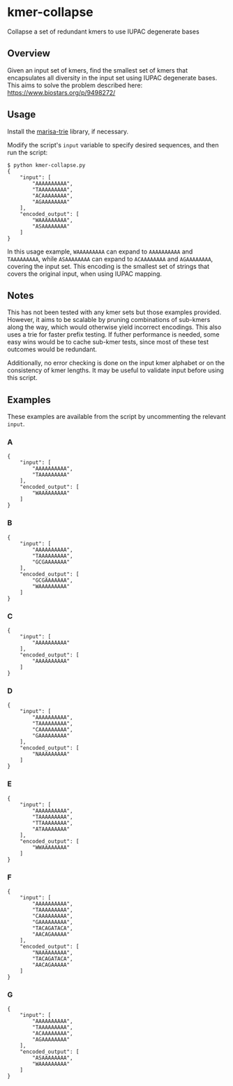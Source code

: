 # kmer-collapse
Collapse a set of redundant kmers to use IUPAC degenerate bases

## Overview

Given an input set of kmers, find the smallest set of kmers that encapsulates all diversity in the input set using IUPAC degenerate bases. This aims to solve the problem described here: https://www.biostars.org/p/9498272/

## Usage

Install the [marisa-trie](https://pypi.org/project/marisa-trie/) library, if necessary.

Modify the script's `input` variable to specify desired sequences, and then run the script:

```
$ python kmer-collapse.py
{
    "input": [
        "AAAAAAAAAA",
        "TAAAAAAAAA",
        "ACAAAAAAAA",
        "AGAAAAAAAA"
    ],
    "encoded_output": [
        "WAAAAAAAAA",
        "ASAAAAAAAA"
    ]
}
```

In this usage example, `WAAAAAAAAA` can expand to `AAAAAAAAAA` and `TAAAAAAAAA`, while `ASAAAAAAAA` can expand to `ACAAAAAAAA` and `AGAAAAAAAA`, covering the input set. This encoding is the smallest set of strings that covers the original input, when using IUPAC mapping.

## Notes

This has not been tested with any kmer sets but those examples provided. However, it aims to be scalable by pruning combinations of sub-kmers along the way, which would otherwise yield incorrect encodings. This also uses a trie for faster prefix testing. If futher performance is needed, some easy wins would be to cache sub-kmer tests, since most of these test outcomes would be redundant.

Additionally, no error checking is done on the input kmer alphabet or on the consistency of kmer lengths. It may be useful to validate input before using this script.

## Examples

These examples are available from the script by uncommenting the relevant `input`.

### A

```
{
    "input": [
        "AAAAAAAAAA",
        "TAAAAAAAAA"
    ],
    "encoded_output": [
        "WAAAAAAAAA"
    ]
}
```

### B

```
{
    "input": [
        "AAAAAAAAAA",
        "TAAAAAAAAA",
        "GCGAAAAAAA"
    ],
    "encoded_output": [
        "GCGAAAAAAA",
        "WAAAAAAAAA"
    ]
}
```

### C 

```
{
    "input": [
        "AAAAAAAAAA"
    ],
    "encoded_output": [
        "AAAAAAAAAA"
    ]
}
```

### D

```
{
    "input": [
        "AAAAAAAAAA",
        "TAAAAAAAAA",
        "CAAAAAAAAA",
        "GAAAAAAAAA"
    ],
    "encoded_output": [
        "NAAAAAAAAA"
    ]
}
```

### E

```
{
    "input": [
        "AAAAAAAAAA",
        "TAAAAAAAAA",
        "TTAAAAAAAA",
        "ATAAAAAAAA"
    ],
    "encoded_output": [
        "WWAAAAAAAA"
    ]
}
```

### F

```
{
    "input": [
        "AAAAAAAAAA",
        "TAAAAAAAAA",
        "CAAAAAAAAA",
        "GAAAAAAAAA",
        "TACAGATACA",
        "AACAGAAAAA"
    ],
    "encoded_output": [
        "NAAAAAAAAA",
        "TACAGATACA",
        "AACAGAAAAA"
    ]
}
```

### G

```
{
    "input": [
        "AAAAAAAAAA",
        "TAAAAAAAAA",
        "ACAAAAAAAA",
        "AGAAAAAAAA"
    ],
    "encoded_output": [
        "ASAAAAAAAA",
        "WAAAAAAAAA"
    ]
}
```
